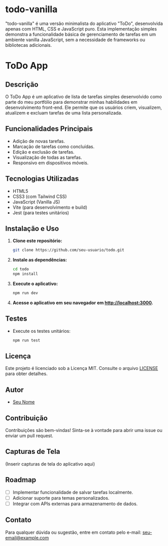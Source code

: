 # todo-vanilla
"todo-vanilla" é uma versão minimalista do aplicativo "ToDo", desenvolvida apenas com HTML, CSS e JavaScript puro. Esta implementação simples demonstra a funcionalidade básica de gerenciamento de tarefas em um ambiente vanilla JavaScript, sem a necessidade de frameworks ou bibliotecas adicionais.

# ToDo App

## Descrição

O ToDo App é um aplicativo de lista de tarefas simples desenvolvido como parte do meu portfólio para demonstrar minhas habilidades em desenvolvimento front-end. Ele permite que os usuários criem, visualizem, atualizem e excluam tarefas de uma lista personalizada.

## Funcionalidades Principais

- Adição de novas tarefas.
- Marcação de tarefas como concluídas.
- Edição e exclusão de tarefas.
- Visualização de todas as tarefas.
- Responsivo em dispositivos móveis.

## Tecnologias Utilizadas

- HTML5
- CSS3 (com Tailwind CSS)
- JavaScript (Vanilla JS)
- Vite (para desenvolvimento e build)
- Jest (para testes unitários)

## Instalação e Uso

1. **Clone este repositório:**
   ```bash
   git clone https://github.com/seu-usuario/todo.git
   ```

2. **Instale as dependências:**
   ```bash
   cd todo
   npm install
   ```

3. **Execute o aplicativo:**
   ```bash
   npm run dev
   ```

4. **Acesse o aplicativo em seu navegador em [http://localhost:3000](http://localhost:3000).**

## Testes

- Execute os testes unitários:
  ```bash
  npm run test
  ```

## Licença

Este projeto é licenciado sob a Licença MIT. Consulte o arquivo [LICENSE](LICENSE) para obter detalhes.

## Autor

- [Seu Nome](https://github.com/seu-usuario)

## Contribuição

Contribuições são bem-vindas! Sinta-se à vontade para abrir uma issue ou enviar um pull request.

## Capturas de Tela

(Inserir capturas de tela do aplicativo aqui)

## Roadmap

- [ ] Implementar funcionalidade de salvar tarefas localmente.
- [ ] Adicionar suporte para temas personalizados.
- [ ] Integrar com APIs externas para armazenamento de dados.

## Contato

Para qualquer dúvida ou sugestão, entre em contato pelo e-mail: seu-email@example.com
```